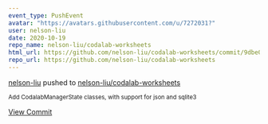 ```yaml
---
event_type: PushEvent
avatar: "https://avatars.githubusercontent.com/u/7272031?"
user: nelson-liu
date: 2020-10-19
repo_name: nelson-liu/codalab-worksheets
html_url: https://github.com/nelson-liu/codalab-worksheets/commit/9dbe08652d73d65866c5aa30991ec44551eaf033
repo_url: https://github.com/nelson-liu/codalab-worksheets
---
```


<a href='https://github.com/nelson-liu' target='_blank'>nelson-liu</a> pushed to <a href='https://github.com/nelson-liu/codalab-worksheets' target='_blank'>nelson-liu/codalab-worksheets</a>

<small>Add CodalabManagerState classes, with support for json and sqlite3</small>

<a href='https://github.com/nelson-liu/codalab-worksheets/commit/9dbe08652d73d65866c5aa30991ec44551eaf033' target='_blank'>View Commit</a>